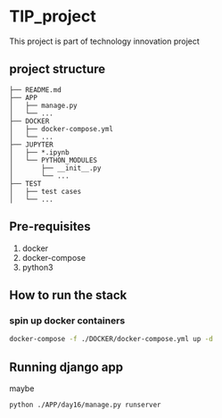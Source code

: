 # TIP_project
This project is part of technology innovation project

## project structure
```
├── README.md
├── APP
│   ├── manage.py
│   └── ...
├── DOCKER
│   ├── docker-compose.yml
│   └── ...
├── JUPYTER
│   ├── *.ipynb
│   └── PYTHON_MODULES
│       ├── __init__.py
│       └── ...
├── TEST
│   ├── test cases
│   └── ...

```

## Pre-requisites
1. docker
2. docker-compose
3. python3

## How to run the stack
### spin up docker containers
```bash
docker-compose -f ./DOCKER/docker-compose.yml up -d
```
## Running django app
maybe
```bash
python ./APP/day16/manage.py runserver
```